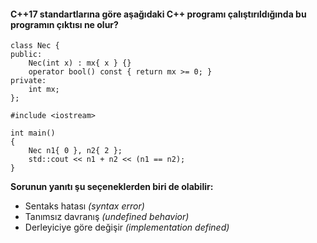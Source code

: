 #### C++17 standartlarına göre aşağıdaki C++ programı çalıştırıldığında bu programın çıktısı ne olur?

```
class Nec {
public:
	Nec(int x) : mx{ x } {}
	operator bool() const { return mx >= 0; }
private:
	int mx;
};

#include <iostream>

int main()
{
	Nec n1{ 0 }, n2{ 2 };
	std::cout << n1 + n2 << (n1 == n2);
}

```

__Sorunun yanıtı şu seçeneklerden biri de olabilir:__

+ Sentaks hatası *(syntax error)*
+ Tanımsız davranış *(undefined behavior)*
+ Derleyiciye göre değişir *(implementation defined)*
